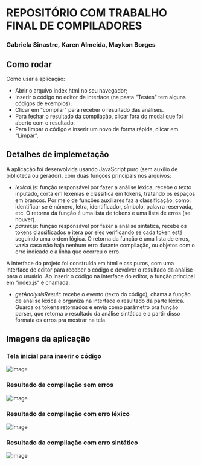 # REPOSITÓRIO COM TRABALHO FINAL DE COMPILADORES
### Gabriela Sinastre, Karen Almeida, Maykon Borges

## Como rodar
Como usar a aplicação: 
  - Abrir o arquivo index.html no seu navegador;
  - Inserir o código no editor da interface (na pasta "Testes" tem alguns códigos de exemplos);
  - Clicar em "compilar" para receber o resultado das análises.
  - Para fechar o resultado da compilação, clicar fora do modal que foi aberto com o resultado.
  - Para limpar o código e inserir um novo de forma rápida, clicar em "Limpar".

## Detalhes de implemetação
A aplicação foi desenvolvida usando JavaScript puro (sem auxilio de biblioteca ou gerador), com duas funções principais nos arquivos:
  - *lexical.js*: função responsável por fazer a análise léxica, recebe o texto inputado, corta em lexemas e classifica em tokens, tratando os espaços em brancos. Por meio de funções auxiliares faz a classificação, como: identificar se é número, letra, identificador, símbolo, palavra reservada, etc. O retorna da função é uma lista de tokens e uma lista de erros (se houver).
  - *parser.js*: função responsável por fazer a análise sintática, recebe os tokens classificados e itera por eles verificando se cada token está seguindo uma ordem lógica. O retorna da função é uma lista de erros, vazia caso não haja nenhum erro durante compilação, ou objetos com o erro indicado e a linha que ocorreu o erro.
  
A interface do projeto foi construída em html e css puros, com uma interface de editor para receber o código e devolver o resultado da análise para o usuário. Ao inserir o código na interface do editor, a função principal em "index.js" é chamada:
  - *getAnalysisResult*: recebe o evento (texto do código), chama a função de análise léxica e organiza na interface o resultado da parte léxica. Guarda os tokens retornados e envia como parâmetro pra função parser, que retorna o resultado da análise sintática e a partir disso formata os erros pra mostrar na tela.

## Imagens da aplicação
### Tela inicial para inserir o código
![image](https://user-images.githubusercontent.com/49257649/213568150-bf90713b-ead9-455d-9f05-a6d15f0faad8.png)
### Resultado da compilação sem erros
![image](https://user-images.githubusercontent.com/49257649/213568264-81d88200-ae3a-4f50-bcbb-409814e87495.png)
### Resultado da compilação com erro léxico
![image](https://user-images.githubusercontent.com/49257649/213568359-2502fa38-2c71-4e95-941c-7852c25e61de.png)
### Resultado da compilação com erro sintático
![image](https://user-images.githubusercontent.com/49257649/213567939-616f1810-f0ee-4014-a357-b2f94bf9c25f.png)
